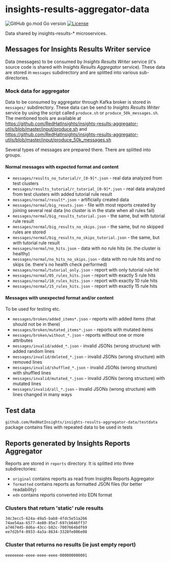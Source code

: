 # insights-results-aggregator-data

![GitHub go.mod Go version](https://img.shields.io/github/go-mod/go-version/RedHatInsights/insights-results-aggregator-data)
[![License](https://img.shields.io/badge/license-Apache-blue)](https://github.com/RedHatInsights/insights-results-aggregator-data/blob/master/LICENSE)

Data shared by insights-results-\* microservices.

## Messages for Insights Results Writer service

Data (messages) to be consumed by *Insights Results Writer* service (it's
source code is shared with *Insights Results Aggregator* service). These data
are stored in `messages` subdirectory and are splitted into various
sub-directories.

### Mock data for aggregator

Data to be consumed by aggregator through Kafka broker is stored in `messages/` subdirectory.
These data can be send to *Insights Results Writer* service by using the script called `produce.sh` or `produce_50k_messages.sh`.
The mentioned tools are available at https://github.com/RedHatInsights/insights-results-aggregator-utils/blob/master/input/produce.sh and
https://github.com/RedHatInsights/insights-results-aggregator-utils/blob/master/input/produce_50k_messages.sh

Several types of messages are prepared there. There are splitted into groups.

#### Normal messages with expected format and content

* `messages/results_no_tutorial/r_[0-9]*.json` - real data analyzed from test clusters
* `messages/results_tutorial/r_tutorial_[0-9]*.json` - real data analyzed from test clusters with added tutorial rule result
* `messages/normal/result*.json` - artificially created data
* `messages/normal/big_resuts.json` - file with most reports created by joining several real data (no cluster is in the state when all rules fail)
* `messages/normal/big_results_tutorial.json` - the same, but with tutorial rule result
* `messages/normal/big_results_no_skips.json` - the same, but no skipped rules are stored
* `messages/normal/big_results_no_skips_tutorial.json` - the same, but with tutorial rule result
* `messages/normal/no_hits.json` - data with no rule hits (ie. the cluster is healthy)
* `messages/normal/no_hits_no_skips.json` - data with no rule hits and no skips (ie. there's no health check performed)
* `messages/normal/tutorial_only.json` - report with only tutorial rule hit
* `messages/normal/05_rules_hits.json` - report with exactly 5 rule hits
* `messages/normal/10_rules_hits.json` - report with exactly 10 rule hits
* `messages/normal/15_rules_hits.json` - report with exactly 15 rule hits

#### Messages with unexpected format and/or content

To be used for testing etc.

* `messages/broken/added_items*.json` - reports with added items (that should not be in there)
* `messages/broken/mutated_items*.json` - reports with mutated items
* `messages/broken/without_*.json` - reports without one or more attributes
* `messages/invalid/added_*.json` - invalid JSONs (wrong structure) with added random lines
* `messages/invalid/deleted_*.json` - invalid JSONs (wrong structure) with removed lines
* `messages/invalid/shuffled_*.json` - invalid JSONs (wrong structure) with shuffled lines
* `messages/invalid/mutated_*.json` - invalid JSONs (wrong structure) with mutated lines
* `messages/invalid/all_*.json` - invalid JSONs (wrong structure) with lines changed in many ways

## Test data

`github.com/RedHatInsights/insights-results-aggregator-data/testdata` package contains files with repeated data 
to be used in tests

## Reports generated by Insights Reports Aggregator

Reports are stored in `reports` directory. It is splitted into three subdirectories:

* `original` contains reports as read from Insights Reports Aggregator
* `formatted` contains reports as formatted JSON files (for better readability)
* `edn` contains reports converted into EDN format

### Clusters that return 'static' rule results

```
34c3ecc5-624a-49a5-bab8-4fdc5e51a266
74ae54aa-6577-4e80-85e7-697cb646ff37
a7467445-8d6a-43cc-b82c-7007664bdf69
ee7d2bf4-8933-4a3a-8634-3328fe806e08
```

### Cluster that returns no results (ie just empty report)

```
eeeeeeee-eeee-eeee-eeee-000000000001
```
